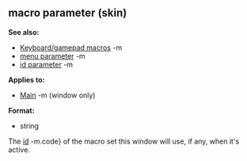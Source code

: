 ## macro parameter (skin)
**See also:**
*   [Keyboard/gamepad macros](/ref/%7Bskin%7D/menu.md) -m
*   [menu parameter](/ref/%7Bskin%7D/param/menu.md) -m
*   [id parameter](/ref/%7Bskin%7D/param/id.md) -m
<!-- -->
**Applies to:**
*   [Main](/ref/%7Bskin%7D/control/main.md) -m (window only)
<!-- -->
**Format:**
*   string


The [id](/ref/%7Bskin%7D/param/id.md) -m.code} of the macro set this
window will use, if any, when it\'s active.
